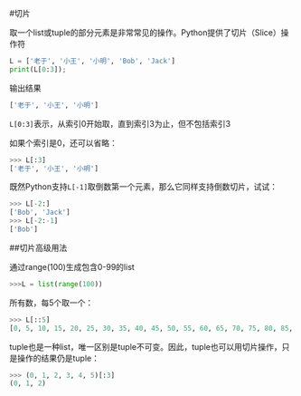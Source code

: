 #切片

取一个list或tuple的部分元素是非常常见的操作。Python提供了切片（Slice）操作符
```py
L = ['老于', '小王', '小明', 'Bob', 'Jack']
print(L[0:3]);

```
输出结果 
```py 
['老于', '小王', '小明'] 
```
`L[0:3]`表示，从索引0开始取，直到索引3为止，但不包括索引3

如果个索引是0，还可以省略：
```py
>>> L[:3]
['老于', '小王', '小明']
```
既然Python支持`L[-1]`取倒数第一个元素，那么它同样支持倒数切片，试试：
```py
>>> L[-2:]  
['Bob', 'Jack']
>>> L[-2:-1]
['Bob']
```

##切片高级用法

通过range(100)生成包含0-99的list
```py
>>>L = list(range(100))
```
所有数，每5个取一个：
```py
>>> L[::5]
[0, 5, 10, 15, 20, 25, 30, 35, 40, 45, 50, 55, 60, 65, 70, 75, 80, 85, 90, 95]
```

tuple也是一种list，唯一区别是tuple不可变。因此，tuple也可以用切片操作，只是操作的结果仍是tuple：
```py
>>> (0, 1, 2, 3, 4, 5)[:3]
(0, 1, 2)
```